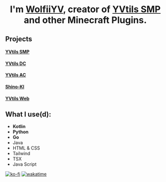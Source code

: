 <h1 align="center">I'm <a href="https://yvtils.net" target="_blank">WolfiiYV</a>, creator of <a href="https://yvtils.net/yvtils/smp" target="_blank">YVtils SMP</a> and other Minecraft Plugins.</h1>

## Projects

#### <a href="https://yvtils.net/yvtils/smp" target="_blank">YVtils SMP</a>
#### <a href="https://yvtils.net/yvtils/dc" target="_blank">YVtils DC</a>
#### <a href="https://yvtils.net/yvtils/ac" target="_blank">YVtils AC</a>
#### <a href="https://yvtils.net/shino" target="_blank">Shino-KI</a>
#### <a href="https://yvtils.net" target="_blank">YVtils Web</a>

## What I use(d):

- **Kotlin**
- **Python**
- **Go**
- Java
- HTML & CSS
- Tailwind
- TSX
- Java Script

[![ko-fi](https://ko-fi.com/img/githubbutton_sm.svg)](https://ko-fi.com/H2H2140OKF)
[![wakatime](https://wakatime.com/badge/user/645a00c5-93b5-4e36-b5a1-6393d7992128.svg?style=for-the-badge)](https://wakatime.com/@645a00c5-93b5-4e36-b5a1-6393d7992128)
